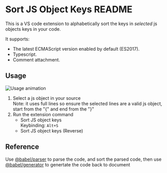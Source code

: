 # Sort JS Object Keys README

This is a VS code extension to alphabetically sort the keys in _selected_ js objects keys in your code. 

It supports:
- The latest ECMAScript version enabled by default (ES2017).
- Typescript.
- Comment attachment.

## Usage

![Usage animation](https://github.com/SBeator/sort-js-object-keys/raw/master/images/usage.gif)

1. Select a js object in your source  
  Note: it uses full lines so ensure the selected lines are a valid js object, start from the "{" and end from the "}"
1. Run the extension command  
    * Sort JS object keys  
    Keybinding: `Alt+S`
    * Sort JS object keys (Reverse)

## Reference

Use [@babel/parser](https://babeljs.io/docs/en/next/babel-parser.html) to parse the code, and sort the parsed code, then use [@babel/generator](https://babeljs.io/docs/en/next/babel-generator.html) to genertate the code back to document